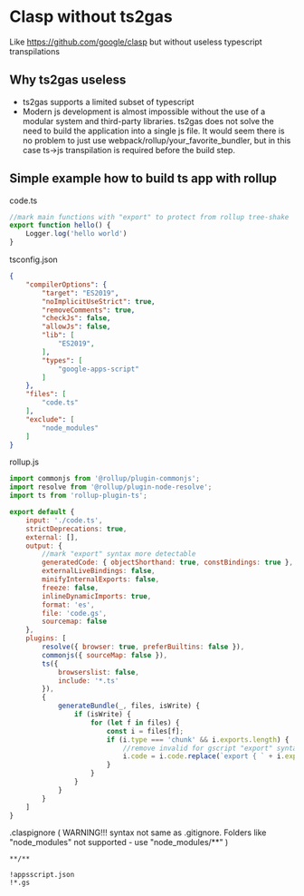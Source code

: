 # Clasp without ts2gas

Like https://github.com/google/clasp but without useless typescript transpilations 

## Why ts2gas useless

* ts2gas supports a limited subset of typescript
* Modern js development is almost impossible without the use of a modular system and third-party libraries.
ts2gas does not solve the need to build the application into a single js file. It would seem there is no problem to just use webpack/rollup/your_favorite_bundler, but in this case ts->js transpilation is required before the build step.

## Simple example how to build ts app with rollup

code.ts
```ts
//mark main functions with "export" to protect from rollup tree-shake 
export function hello() {
    Logger.log('hello world')
}
```

tsconfig.json
```json
{
    "compilerOptions": {
        "target": "ES2019",
        "noImplicitUseStrict": true,
        "removeComments": true,
        "checkJs": false,
        "allowJs": false,
        "lib": [
            "ES2019",
        ],
        "types": [
            "google-apps-script"
        ]
    },
    "files": [
        "code.ts"
    ],
    "exclude": [
        "node_modules"
    ]
}
```

rollup.js
```js
import commonjs from '@rollup/plugin-commonjs';
import resolve from '@rollup/plugin-node-resolve';
import ts from 'rollup-plugin-ts';

export default {
    input: './code.ts',
    strictDeprecations: true,
    external: [],
    output: {
        //mark "export" syntax more detectable
        generatedCode: { objectShorthand: true, constBindings: true },
        externalLiveBindings: false,
        minifyInternalExports: false,
        freeze: false,
        inlineDynamicImports: true,
        format: 'es',
        file: 'code.gs',
        sourcemap: false
    },
    plugins: [
        resolve({ browser: true, preferBuiltins: false }),
        commonjs({ sourceMap: false }),
        ts({
            browserslist: false,
            include: '*.ts'
        }),
        {
            generateBundle(_, files, isWrite) {
                if (isWrite) {
                    for (let f in files) {
                        const i = files[f];
                        if (i.type === 'chunk' && i.exports.length) {
                            //remove invalid for gscript "export" syntax
                            i.code = i.code.replace(`export { ` + i.exports.join(`, `) + ` };`, '')
                        }
                    }
                }
            }
        }
    ]
}
```

.claspignore ( WARNING!!! syntax not same as .gitignore. Folders like "node_modules" not supported - use "node_modules/**" )
```
**/**

!appsscript.json
!*.gs
```